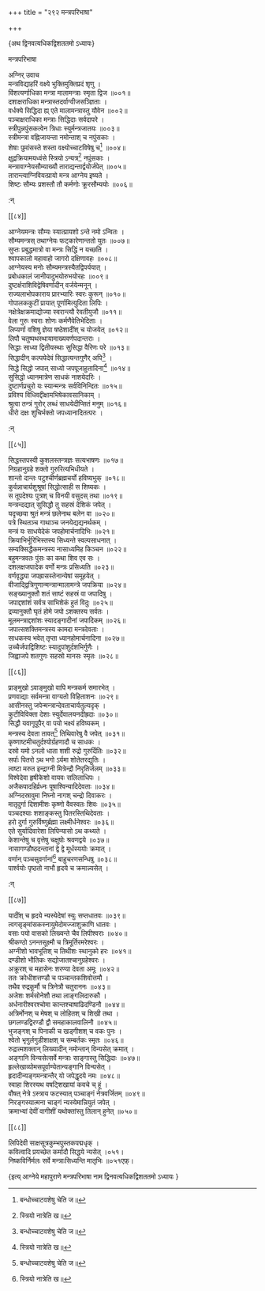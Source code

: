 +++
title = "२९२ मन्त्रपरिभाषा"

+++

\{अथ द्विनवत्यधिकद्विशततमो ऽध्यायः\}

मन्त्रपरिभाषा  
    
अग्निर् उवाच  
मन्त्रविद्याहरिं वक्ष्ये भुक्तिमुक्तिप्रदं शृणु   ।  
विंशत्यर्णाधिका मन्त्रा मालामन्त्राः स्मृता द्विज   ॥००१॥  
दशाक्षराधिका मन्त्रास्तदर्वाग्वीजसञ्ज्ञिताः   ।  
वर्धक्ये सिद्धिदा ह्य् एते मालामन्त्रास्तु यौवेन ॥००२॥  
पञ्चाक्षराधिका मन्त्राः सिद्धिदाः सर्वदापरे   ।  
स्त्रीपुन्नपुंसकत्वेन त्रिधाः स्युर्मन्त्रजातयः   ॥००३॥  
स्त्रीमन्त्रा वह्निजायन्ता नमोन्ताश् च नपुंसकाः   ।  
शेषाः पुमांसस्ते शस्ता वक्ष्योच्चाटविषेषु च[^१]   ॥००४॥  
क्षुद्रक्रियामयध्वंसे स्त्रियो ऽन्यत्र[^२] नपुंसकाः   ।  
मन्त्रावाग्नेयसौम्याख्यौ ताराद्यन्तार्द्वयोर्जपेत् ॥००५॥  
तारान्त्याग्निवियत्प्रायो मन्त्र आग्नेय इष्यते ।  
शिष्टः सौम्यः प्रशस्तौ तौ कर्मणोः क्रूरसौम्ययोः   ॥००६॥  
    
:न्  
    
[^१]: बन्धोच्चाटवशेषु चेति ज॥  
    
[^२]: स्त्रियो नात्रेति ख॥  

[[८४]]
    
आग्नेयमन्त्रः सौम्यः स्यात्प्रायशो ऽन्ते नमो ऽन्वितः   ।  
सौम्यमन्त्रस् तथाग्नेयः फट्कारेणान्ततो युतः   ॥००७॥  
सुप्तः प्रबुद्धमात्रो वा मन्त्रः सिद्धिं न यच्छति   ।  
श्वापकालो महावाहो जागरो दक्षिणावहः ॥००८॥  
आग्नेयस्य मनोः सौम्यमन्त्रस्यैतद्विपर्ययात् ।  
प्रबोधकालं जानीयादुभयोरुभयोरहः ॥००९॥  
दुष्टर्क्षराशिविद्वेषिवर्णादीन् वर्जयेन्मनून्   ।  
राज्यलाभोपकाराय प्रारभ्यारिः स्वरः कुरून्   ॥०१०॥  
गोपालककुटीं प्रायात् पूर्णामित्युदिता लिपिः   ।  
नक्षेत्रेक्षक्रमाद्योज्या स्वरान्त्यौ रेवतीयुजौ ॥०११॥  
वेला गुरुः स्वराः शोणः कर्मणैवेतिभेदिताः   ।  
लिप्यर्णा वशिषु ज्ञेया षष्ठेशादींश् च योजयेत्   ॥०१२॥  
लिपौ चतुष्पथस्थायामाख्यवर्णपदान्तराः ।  
सिद्धाः साध्या द्वितीयस्थाः सुसिद्धा वैरिणः परे   ॥०१३॥  
सिद्धादीन् कल्पयेदेवं सिद्धात्यन्तगुणैर् अपि[^१] ।  
सिद्धे सिद्धो जपात् साध्यो जपपूजाहुतादिना[^२] ॥०१४॥  
सुसिद्धो ध्यानमात्रेण साधकं नाशयेदरिः ।  
दुष्टार्णप्रचुरो यः स्यान्मन्त्रः सर्वविनिन्दितः   ॥०१५॥  
प्रविश्य विधिवद्दीक्षामभिषेकावसानिकाम् ।  
श्रुत्वा तन्त्रं गुरोर् लब्धं साधयेदीप्सितं मनुम्   ॥०१६॥  
धीरो दक्षः शुचिर्भक्तो जपध्यानादितत्परः ।  
    
:न्  
    
[^१]: सिद्धद्यन्तदलैर् अपीति ज॥  
    
[^२]: जपपूर्णाहुतादिनेति ख॥  

[[८५]]
    
सिद्धस्तपस्वी कुशलस्तन्त्रज्ञः सत्यभाषणः   ॥०१७॥  
निग्रहानुग्रहे शक्तो गुरुरित्यभिधीयते ।  
शान्तो दान्तः पटुश्चीर्णब्रह्मचर्यो हविष्यभुक्   ॥०१८॥  
कुर्वन्नाचार्यशुश्रूषां सिद्धोत्साही स शिष्यकः   ।  
स तूपदेश्यः पुत्रश् च विनयी वसुदस् तथा ॥०१९॥  
मन्त्रन्दद्यात् सुसिद्धौ तु सहस्रं देशिकं जपेत् ।  
यदृच्छया श्रुतं मन्त्रं छलेनाथ बलेन वा ॥०२०॥  
पत्रे स्थितञ्च गाथाञ्च जनयेद्यद्यनर्थकम् ।  
मन्त्रं यः साधयेदेकं जपहोमार्चनादिभिः   ॥०२१॥  
क्रियाभिर्भूरिभिस्तस्य सिध्यन्ते स्वल्पसाधनात् ।  
सम्यक्सिद्धैकमन्त्रस्य नासाध्यमिह किञ्चन ॥०२२॥  
बहुमन्त्रवतः पुंसः का कथा शिव एव सः ।  
दशलक्षजपादेक वर्णो मन्त्रः प्रसिध्यति ॥०२३॥  
वर्णवृद्ध्या जपह्रासस्तेनान्येषां समूहयेत्   ।  
वीजाद्द्वित्रिगुणान्मन्त्रान्मालामन्त्रे जपक्रिया ॥०२४॥  
सङ्ख्यानुक्तौ शतं साष्टं सहस्रं वा जपादिषु   ।  
जपाद्दशांशं सर्वत्र साभिशेकं हुतं विदुः   ॥०२५॥  
द्रव्यानुक्तौ घृतं होमे जपो ऽशक्तस्य सर्वतः ।  
मूलमन्त्राद्दशांशः स्यादङ्गादीनां जपादिकम्   ॥०२६॥  
जपात्सशक्तिमन्त्रस्य कामदा मन्त्रदेवताः ।  
साधकस्य भवेत् तृप्ता ध्यानहोमार्चनादिना ॥०२७॥  
उच्चैर्जपाद्विशिष्टः स्यादुपांशुर्दशभिर्गुणैः   ।  
जिह्वाजपे शतगुणः सहस्रो मानसः स्मृतः   ॥०२८॥  

[[८६]]
    
प्राङ्मुखो ऽवाङ्मुखो वापि मन्त्रकर्म समारभेत्   ।  
प्रणवाद्याः सर्वमन्त्रा वाग्यतो विहिताशनः   ॥०२९॥  
आसीनस्तु जपेन्मन्त्रान्देवताचार्यतुल्यदृक् ।  
कुटीविविक्ता देशाः स्युर्देवालयनदीह्रदाः ॥०३०॥  
सिद्धौ यवागूपूपैर् वा पयो भक्ष्यं हविष्यकम्   ।  
मन्त्रस्य देवता तावत्[^१] तिथिवारेषु वै जपेत् ॥०३१॥  
कृष्णाष्टमीचतुर्दश्योर्ग्रहणादौ च साधकः   ।  
दस्रो यमो ऽनलो धाता शशी रुद्रो गुरुर्दितिः ॥०३२॥  
सर्पाः पितरो ऽथ भगो ऽर्यमा शोतेतरद्युतिः ।  
त्वष्टा मरुत इन्द्राग्नी मित्रेन्द्रौ निरृतिर्जलम् ॥०३३॥  
विश्वेदेवा हृषीकेशो वायवः सलिलाधिपः ।  
अजैकपादहिर्व्रध्नः पूषाश्विन्यादिदेवताः ॥०३४॥  
अग्निदस्रावुमा निघ्नो नागश् चन्द्रो दिवाकरः ।  
मातृदुर्गा दिशामीशः कृष्णो वैवस्वतः शिवः   ॥०३५॥  
पञ्चदश्याः शशाङ्कस्तु पितरस्तिथिदेवताः ।  
हरो दुर्गा गुरुर्विष्णुर्ब्रह्मा लक्ष्मीर्धनेश्वरः   ॥०३६॥  
एते सुर्यादिवारेशा लिपिन्यासो ऽथ कथ्यते ।  
केशान्तेषु च वृत्तेषु चक्षुषोः श्रवणद्वये   ॥०३७॥  
नासागण्डौष्ठदन्तानां द्वे द्वे मूर्धस्ययोः क्रमात्   ।  
वर्णान् पञ्चसुवर्गानां[^२] बाहुचरणसन्धिषु   ॥०३८॥  
पार्श्वयोः पृष्ठतो नाभौ हृदये च क्रमान्न्यसेत्   ।  
    
:न्  
    
[^१]: तरेति ख॥  
    
[^२]: पञ्चस्वरवर्गाणामिति ख॥  

[[८७]]
    
यादींश् च हृदये न्यस्येदेषां स्युः सप्तधातवः   ॥०३९॥  
त्वगसृङ्मांसकस्नायुमेदोमज्जाशुक्राणि धातवः   ।  
वसाः पयो वासको लिख्यन्ते चैव लिपीश्वराः ॥०४०॥  
श्रीकण्ठो ऽनन्तसूक्ष्मौ च त्रिमूर्तिरमरेश्वरः   ।  
अग्नीशो भावभूतिश् च तिथीशः स्थानुको हरः   ॥०४१॥  
दण्डीशो भौतिकः सद्योजातश्चानुग्रहेश्वरः   ।  
अक्रूरश् च महासेनः शरण्या देवता अमूः   ॥०४२॥  
ततः क्रोधीशत्तण्डौ च पञ्चान्तकशिवोत्तमौ ।  
तथैव रुद्रकूर्मौ च त्रिनेत्रौ चतुराननः ॥०४३॥  
अजेशः शर्मसोनेशौ तथा लाङ्गलिदारुकौ ।  
अर्धनारीश्वरश्चोमा कान्तश्चाषाढिदण्डिनौ   ॥०४४॥  
अत्रिर्मोनश् च मेषश् च लोहितश् च शिखी तथा ।  
छगलण्डद्विरण्डौ द्वौ समहाकालवालिनौ ॥०४५॥  
भुजङ्गश् च पिनाकी च खड्गीशश् च वकः पुनः   ।  
श्वेतो भृगुर्लगुडीशाक्षश् च सम्बर्तकः स्मृतः   ॥०४६॥  
रुद्रात्मशक्तान् लिख्यादीन् नमोन्तान् विन्यसेत् क्रमात्   ।  
अङ्गानि विन्यसेत्सर्वे मन्त्राः साङ्गास्तु सिद्धिदाः   ॥०४७॥  
हृल्लेखाव्योमसपूर्वाण्येतान्यङ्गानि विन्यसेत् ।  
हृदादीन्यङ्गमन्त्रान्तैर् यो जपेद्धृदये नमः   ॥०४८॥  
स्वाहा शिरस्यथ वषट्शिखायां कवचे च् हूं   ।  
वौषत् नेत्रे ऽस्त्राय फटस्यात् पञ्चाङ्गं नेत्रवर्जितम्   ॥०४९॥  
निरङ्गस्यात्मना चाङ्गं न्यस्येमान्नियुतं जपेत् ।  
क्रमाभ्यां देवीं वागीशीं यथोक्तांस्तु तिलान् हुनेत्   ॥०५०॥  

[[८८]]
    
लिपिदेवी साक्षसूत्रकुम्भपुस्तकपद्मधृक् ।  
कवित्वादि प्रयच्छेत कर्मादौ सिद्धये न्यसेत् ।०५१।  
निष्कविर्निर्मलः सर्वे मन्त्राःसिध्यन्ति मातृभिः   ॥०५१एफ़्।

\{इत्य् आग्नेये महापुराणे मन्त्रपरिभाषा नाम द्विनवत्यधिकद्विशततमो ऽध्यायः  }
    